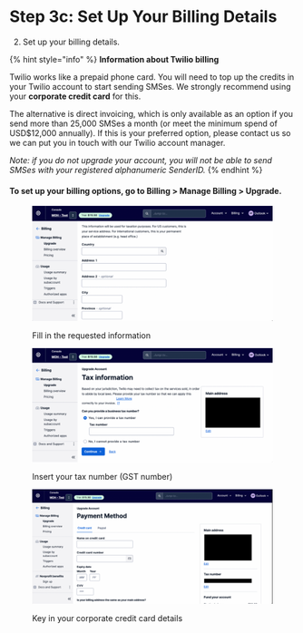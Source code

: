 # Step 3c: Set Up Your Billing Details

2. Set up your billing details.

{% hint style="info" %}
**Information about Twilio billing**

Twilio works like a prepaid phone card. You will need to top up the credits in your Twilio account to start sending SMSes. We strongly recommend using your **corporate credit card** for this.

The alternative is direct invoicing, which is only available as an option if you send more than 25,000 SMSes a month (or meet the minimum spend of USD$12,000 annually). If this is your preferred option, please contact us so we can put you in touch with our Twilio account manager.

_Note: if you do not upgrade your account, you will not be able to send SMSes with your registered alphanumeric SenderID._
{% endhint %}

#### To set up your billing options, go to Billing > Manage Billing > Upgrade.

<figure><img src="../../.gitbook/assets/image (25).png" alt=""><figcaption><p>Fill in the requested information</p></figcaption></figure>

<figure><img src="../../.gitbook/assets/image (29).png" alt=""><figcaption><p>Insert your tax number (GST number)</p></figcaption></figure>

<figure><img src="../../.gitbook/assets/image (21).png" alt=""><figcaption><p>Key in your corporate credit card details</p></figcaption></figure>
